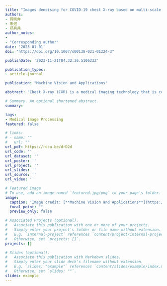 ```yaml
---
title: "Images denoising for COVID-19 chest X-ray based on multi-scale parallel convolutional neural network"
authors:
- 蒋晓奔
- 朱煜
- 郑兵兵
author_notes:
- 
- "Corresponding author"
date: '2023-01-01'
doi: "https://doi.org/10.1007/s00138-021-01224-3"

publishDate: '2023-11-21T04:32:36.510623Z'

publication_types:
- article-journal

publication: "Machine Vision and Applications"

abstract: "Chest X-ray (CXR) is a medical imaging technology that is common and economical to use in clinical. Recently, coronavirus (COVID-19) has spread worldwide, and the second wave is rebounding strongly now with the coming winter that has a detrimental effect on the global economy and health. To make pre-diagnosis of COVID-19 as soon as possible, and reduce the work pressure of medical staff, making use of deep learning networks to detect positive CXR images of infected patients is a critical step. However, there are complex edge structures and rich texture details in the CXR images susceptible to noise that can interfere with the diagnosis of the machines and the doctors. Therefore, in this paper, we proposed a novel multi-resolution parallel residual CNN (named MPR-CNN) for CXR images denoising and special application for COVID-19 which can improve the image quality. The core of MPR-CNN consists of several essential modules. (a) Multi-resolution parallel convolution streams are utilized for extracting more reliable spatial and semantic information in multi-scale features. (b) Efficient channel and spatial attention can let the network focus more on texture details in CXR images with fewer parameters. (c) The adaptive multi-resolution feature fusion method based on attention is utilized to improve the expression of the network. On the whole, MPR-CNN can simultaneously retain spatial information in the shallow layers with high resolution and semantic information in the deep layers with low resolution. Comprehensive experiments demonstrate that our MPR-CNN can better retain the texture structure details in CXR images. Additionally, extensive experiments show that our MPR-CNN has a positive impact on CXR images classification and detection of COVID-19 cases from denoised CXR images."

# Summary. An optional shortened abstract.
summary: 

tags:
- Medical Image Processing 
featured: false

# links:
# - name: ""
#   url: ""
url_pdf: https://rdcu.be/drD2d
url_code: ''
url_dataset: ''
url_poster: ''
url_project: ''
url_slides: ''
url_source: ''
url_video: ''

# Featured image
# To use, add an image named `featured.jpg/png` to your page's folder. 
image:
  caption: 'Image credit: [**Machine Vision and Applications**](https://doi.org/10.1007/s00138-021-01224-3)'
  focal_point: ""
  preview_only: false

# Associated Projects (optional).
#   Associate this publication with one or more of your projects.
#   Simply enter your project's folder or file name without extension.
#   E.g. `internal-project` references `content/project/internal-project/index.md`.
#   Otherwise, set `projects: []`.
projects: []

# Slides (optional).
#   Associate this publication with Markdown slides.
#   Simply enter your slide deck's filename without extension.
#   E.g. `slides: "example"` references `content/slides/example/index.md`.
#   Otherwise, set `slides: ""`.
slides: example
---
```




